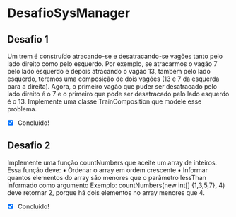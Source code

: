 # DesafioSysManager

## Desafio 1

Um trem é construído atracando-se e desatracando-se vagões tanto pelo lado direito como pelo
esquerdo.
Por exemplo, se atracarmos o vagão 7 pelo lado esquerdo e depois atracando o vagão 13, também pelo
lado esquerdo, teremos uma composição de dois vagões (13 e 7 da esquerda para a direita). Agora, o
primeiro vagão que puder ser desatracado pelo lado direito é o 7 e o primeiro que pode ser
desatracado pelo lado esquerdo é o 13.
Implemente uma classe TrainComposition que modele esse problema.

- [x] Concluído!

## Desafio 2

Implemente uma função countNumbers que aceite um array de inteiros. Essa função deve:
• Ordenar o array em ordem crescente
• Informar quantos elementos do array são menores que o parâmetro lessThan informado como
argumento
Exemplo: countNumbers(new int[] {1,3,5,7}, 4) deve retornar 2, porque há dois elementos no array
menores que 4. 

- [x] Concluído!
